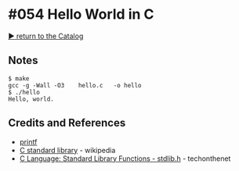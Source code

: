 # #054 Hello World in C


[:arrow_forward: return to the Catalog](https://codingkata.tardate.com)

## Notes


```
$ make
gcc -g -Wall -O3    hello.c   -o hello
$ ./hello
Hello, world.
```


## Credits and References
* [printf](https://www.tutorialspoint.com/c_standard_library/c_function_printf.htm)
* [C standard library](https://en.wikipedia.org/wiki/C_standard_library) - wikipedia
* [C Language: Standard Library Functions - stdlib.h](https://www.techonthenet.com/c_language/standard_library_functions/stdlib_h/) - techonthenet

